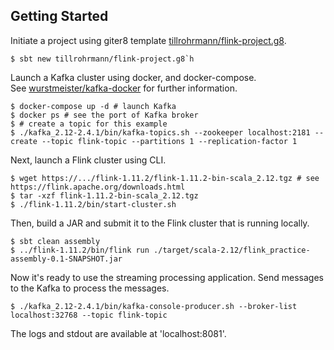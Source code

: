 ## Getting Started

Initiate a project using giter8 template [tillrohrmann/flink-project.g8](https://github.com/tillrohrmann/flink-project.g8).

```console
$ sbt new tillrohrmann/flink-project.g8`h
```

Launch a Kafka cluster using docker, and docker-compose.  
See [wurstmeister/kafka-docker](https://github.com/wurstmeister/kafka-docker) for further information.

```console
$ docker-compose up -d # launch Kafka
$ docker ps # see the port of Kafka broker
$ # create a topic for this example
$ ./kafka_2.12-2.4.1/bin/kafka-topics.sh --zookeeper localhost:2181 --create --topic flink-topic --partitions 1 --replication-factor 1
```

Next, launch a Flink cluster using CLI.

```console
$ wget https://.../flink-1.11.2/flink-1.11.2-bin-scala_2.12.tgz # see https://flink.apache.org/downloads.html
$ tar -xzf flink-1.11.2-bin-scala_2.12.tgz
$ ./flink-1.11.2/bin/start-cluster.sh
```

Then, build a JAR and submit it to the Flink cluster that is running locally.

```console
$ sbt clean assembly
$ ../flink-1.11.2/bin/flink run ./target/scala-2.12/flink_practice-assembly-0.1-SNAPSHOT.jar
```

Now it's ready to use the streaming processing application. Send messages to the Kafka to process the messages.

```console
$ ./kafka_2.12-2.4.1/bin/kafka-console-producer.sh --broker-list localhost:32768 --topic flink-topic
```

The logs and stdout are available at 'localhost:8081'.
